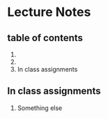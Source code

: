 # Lecture Notes

## table of contents
1.  
2. 
3. In class assignments



## In class assignments
1. Something else
